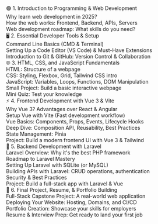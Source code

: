 🟢 1. Introduction to Programming & Web Development  
Why learn web development in 2025?  
How the web works: Frontend, Backend, APIs, Servers  
Web development roadmap: What skills do you need?  
🖥️ 2. Essential Developer Tools & Setup  
Command Line Basics (CMD & Terminal)  
Setting Up a Code Editor (VS Code) & Must-Have Extensions  
Introduction to Git & GitHub: Version Control & Collaboration  
🌐 3. HTML, CSS, and JavaScript Fundamentals  
HTML: Structure of a webpage  
CSS: Styling, Flexbox, Grid, Tailwind CSS intro  
JavaScript: Variables, Loops, Functions, DOM Manipulation  
Small Project: Build a basic interactive webpage  
Mini Quiz: Test your knowledge  
⚡ 4. Frontend Development with Vue 3 & Vite  
Why Vue 3? Advantages over React & Angular  
Setup Vue with Vite (Fast development workflow)  
Vue Basics: Components, Props, Events, Lifecycle Hooks  
Deep Dive: Composition API, Reusability, Best Practices  
State Management: Pinia  
Project: Build a modern frontend UI with Vue 3 & Tailwind  
🔗 5. Backend Development with Laravel  
Laravel Overview: Why it's the best PHP framework  
Roadmap to Laravel Mastery  
Setting Up Laravel with SQLite (or MySQL)  
Building APIs with Laravel: CRUD operations, authentication  
Security & Best Practices  
Project: Build a full-stack app with Laravel & Vue  
🎯 6. Final Project, Resume, & Portfolio Building  
Full-Stack Capstone Project: A real-world web application  
Deploying Your Website: Hosting, Domains, and CI/CD  
Portfolio Creation: Showcase your skills for employers  
Resume & Interview Prep: Get ready to land your first job